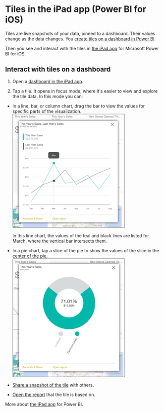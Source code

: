 <properties 
   pageTitle="Tiles in the iPad app"
   description="Tiles in the iPad app (Power BI for iOS)"
   services="powerbi" 
   documentationCenter="" 
   authors="maggiesMSFT" 
   manager="mblythe" 
   editor=""
   tags=""/>
 
<tags
   ms.service="powerbi"
   ms.devlang="NA"
   ms.topic="article"
   ms.tgt_pltfrm="NA"
   ms.workload="powerbi"
   ms.date="11/23/2015"
   ms.author="maggies"/>

# Tiles in the iPad app (Power BI for iOS)  

Tiles are live snapshots of your data, pinned to a dashboard. Their values change as the data changes. You [create tiles on a dashboard in Power BI](powerbi-service-dashboard-tiles.md).

Then you see and interact with the tiles in [the iPad app](http://go.microsoft.com/fwlink/?LinkId=522062) for Microsoft Power BI for iOS.

## Interact with tiles on a dashboard

1.  Open a [dashboard in the iPad app](powerbi-mobile-dashboards-on-the-ipad-app.md).

2.  Tap a tile. It opens in focus mode, where it's easier to view and explore the tile data. In this mode you can:

-   In a line, bar, or column chart, drag the bar to view the values for specific parts of the visualization.  
    ![](media/powerbi-mobile-tiles-in-the-ipad-app/PBI_iPad_LineTile.png)

    In this line chart, the values of the teal and black lines are listed for March, where the vertical bar intersects them.

-   In a pie chart, tap a slice of the pie to show the values of the slice in the center of the pie.  
    ![](media/powerbi-mobile-tiles-in-the-ipad-app/PBI_iPad_PieTile.png)

-   [Share a snapshot of the tile](powerbi-mobile-share-dashboards-from-the-ipad-app.md) with others.

-   [Open the report](powerbi-mobile-reports-on-the-ipad-app.md) that the tile is based on.

More about [the iPad app](powerbi-mobile-iphone-app-get-started.md) for Power BI.